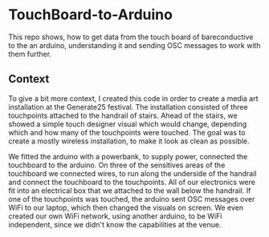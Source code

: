 # TouchBoard-to-Arduino
This repo shows, how to get data from the touch board of bareconductive to the an arduino, understanding it and sending OSC messages to work with them further.

## Context
To give a bit more context, I created this code in order to create a media art installation at the Generate25 festival.
The installation consisted of three touchpoints attached to the handrail of stairs. 
Ahead of the stairs, we showed a simple touch designer visual which would change, depending which and how many of the touchpoints were touched. 
The goal was to create a mostly wireless installation, to make it look as clean as possible.

We fitted the arduino with a powerbank, to supply power, connected the touchboard to the arduino. 
On three of the sensitives areas of the touchboard we connected wires, to run along the underside of the handrail and connect the touchboard to the touchpoints.
All of our electronics were fit into an electrical box that we attached to the wall below the handrail.
If one of the touchpoints was touched, the arduino sent OSC messages over WiFi to our laptop, which then changed the visuals on screen.
We even created our own WiFi network, using another arduino, to be WiFi independent, since we didn't know the capabilities at the venue.

